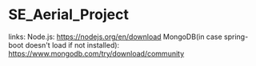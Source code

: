 # SE_Aerial_Project
links:
Node.js: https://nodejs.org/en/download
MongoDB(in case spring-boot doesn't load if not installed): https://www.mongodb.com/try/download/community

